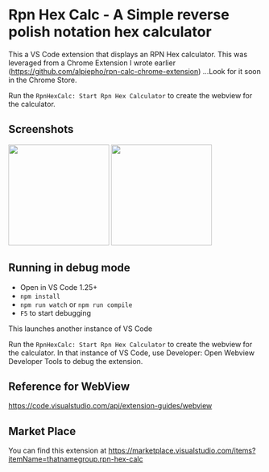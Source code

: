 # Rpn Hex Calc - A Simple reverse polish notation hex calculator

This a VS Code extension that displays an RPN Hex calculator.  This was leveraged
from a Chrome Extension I wrote earlier (https://github.com/alpiepho/rpn-calc-chrome-extension)
...Look for it soon in the Chrome Store.

Run the `RpnHexCalc: Start Rpn Hex Calculator` to create the webview for the calculator.

## Screenshots
<img src="https://github.com/alpiepho/rpn-calc-vscode-extension/images/image3.png" width="200"> <img src="https://github.com/alpiepho/rpn-calc-vscode-extension/images/image4.png" width="200">


## Running in debug mode

- Open in VS Code 1.25+
- `npm install`
- `npm run watch` or `npm run compile`
- `F5` to start debugging

This launches another instance of VS Code

Run the `RpnHexCalc: Start Rpn Hex Calculator` to create the webview for the calculator.
In that instance of VS Code, use Developer: Open Webview Developer Tools to debug the extension.

## Reference for WebView

https://code.visualstudio.com/api/extension-guides/webview


## Market Place

You can find this extension at https://marketplace.visualstudio.com/items?itemName=thatnamegroup.rpn-hex-calc 

